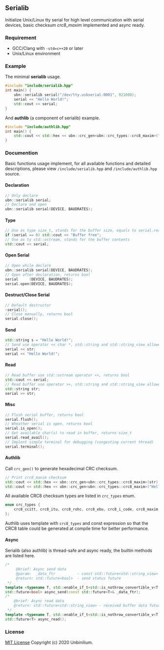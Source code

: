 ## Serialib

Initialize Unix/Linux tty serial for high level communication with serial devices, basic checksum *crc8_maxim* implemented and async ready.

### Requirement

- GCC/Clang with `-std=c++20` or later
- Unix/Linux environment

### Example

The minimal **serialib** usage.

```cpp
#include "include/serialib.hpp"
int main() {
    ubn::serialib serial("/dev/tty.usbserial-0001", 921600);
    serial << "Hello World!";
    std::cout << serial;
}
```

And **authlib** (a component of serialib) example.

```cpp
#include "include/authlib.hpp"
int main() {
    std::cout << std::hex << ubn::crc_gen<ubn::crc_types::crc8_maxim>("Hello World!");
}
```

### Documention

Basic functions usage implement, for all available functions and detailed descriptions, please view `/include/serialib.hpp` and `/include/authlib.hpp` source.

#### Declaration

```cpp
// Only declare
ubn::serialib serial;
// Declare and open
ubn::serialib serial(DEVICE, BAUDRATES);
```

#### Type

```cpp
// Use as type size_t, stands for the buffer size, equals to serial.read_avail()
if (serial == 0) std::cout << "Buffer free";
// Use as ty std::ostream, stands for the buffer contents
std::cout << serial;
```

#### Open Serial

```cpp
// Open while declare
ubn::serialib serial(DEVICE, BAUDRATES);
// Open after declaration, returns bool
serial     (DEVICE, BAUDRATES);
serial.open(DEVICE, BAUDRATES);
```

#### Destruct/Close Serial

```cpp
// Default destructor
~serial();
// Close manually, returns bool
serial.close();
```

#### Send

```cpp
std::string s = "Hello World!";
// Send use operator << char *, std::string and std::string_view allowed, returns bool
serial << str;
serial << "Hello World!";
```

#### Read

```cpp
// Read buffer use std::ostream operator <<, returns bool
std::cout << serial;
// Read buffer use operator >>, std::string and std::string_view allowed, overwrite, returns bool
std::string str;
serial >> str;
```

#### Misc

```cpp
// Flush serial buffer, returns bool
serial.flush();
// Wheather serial is open, returns bool
serial.is_open();
// Get available char(s) to read in buffer, returns size_t
serial.read_avail();
// Implent simple terminal for debugging (congesting current thread)
serial.terminal();
```

#### Authlib

Call `crc_gen()` to generate hexadecimal CRC checksum.

```cpp
// Print crc8_maxim checksum
std::cout << std::hex << ubn::crc_gen<ubn::crc_types::crc8_maxim>(str);
std::cout << std::hex << ubn::crc_gen<ubn::crc_types::crc8_maxim>("Hello World!");
```

All available CRC8 checksum types are listed in `crc_types` enum.

```cpp
enum crc_types {
    crc8_ccitt, crc8_itu, crc8_rohc, crc8_ebu, crc8_i_code, crc8_maxim, crc8_darc, crc8_cdma2000, crc8_wcdma, crc8_dvb_s2
};
```

Authlib uses template with `crc8_types` and const expression so that the CRC8 table could be generated at compile time for better performance.

#### Async

Serialib (also authlib) is thread-safe and async ready, the builtin methods are listed here.

```cpp
/*
     @brief: Async send data
     @param:  _data_ftr          - const std::future<std::string_view> &, data to send
     @return: std::future<bool>  - send status future
 */
template <typename T, std::enable_if_t<std::is_nothrow_convertible_v<T, std::string_view>, bool> = true>
std::future<bool> async_send(const std::future<T>& _data_ftr);
/*
    @brief: Async read data
    @return: std::future<std::string_view> - received buffer data future
 */
template <typename T, std::enable_if_t<std::is_nothrow_convertible_v<T, std::string_view>, bool> = true>
std::future<T> async_read();
```

### License

[MIT License](https://github.com/Unbinilium/serialib/blob/main/LICENSE) Copyright (c) 2020 Unbinilium.
